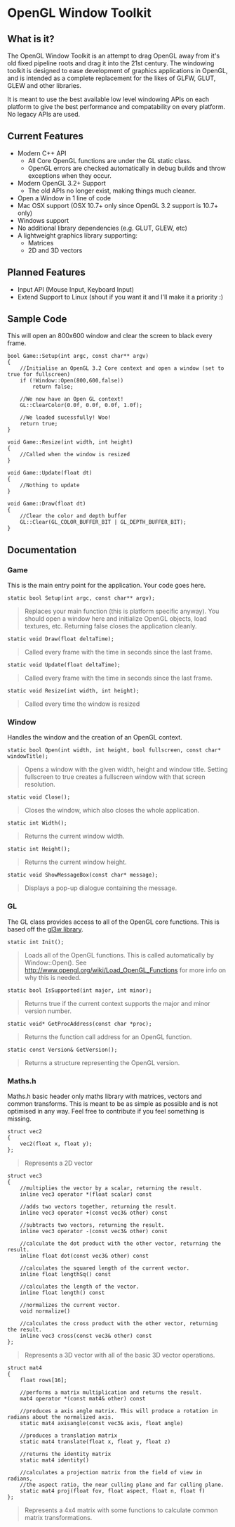 OpenGL Window Toolkit
====

What is it?
-----------

The OpenGL Window Toolkit is an attempt to drag OpenGL away from it's old fixed pipeline roots and drag it into the 21st century. The windowing toolkit is designed to ease development of graphics applications in OpenGL, and is intended as a complete replacement for the likes of GLFW, GLUT, GLEW and other libraries.

It is meant to use the best available low level windowing APIs on each platform to give the best performance and compatability on every platform. No legacy APIs are used.

Current Features
----------------

* Modern C++ API
    * All Core OpenGL functions are under the GL static class.
    * OpenGL errors are checked automatically in debug builds and throw exceptions when they occur.
* Modern OpenGL 3.2+ Support
    * The old APIs no longer exist, making things much cleaner.
* Open a Window in 1 line of code
* Mac OSX support (OSX 10.7+ only since OpenGL 3.2 support is 10.7+ only)
* Windows support
* No additional library dependencies (e.g. GLUT, GLEW, etc)
* A lightweight graphics library supporting:
    * Matrices
    * 2D and 3D vectors

Planned Features
----------------

* Input API (Mouse Input, Keyboard Input)
* Extend Support to Linux (shout if you want it and I'll make it a priority :)

Sample Code
-----------

This will open an 800x600 window and clear the screen to black every frame.

    bool Game::Setup(int argc, const char** argv)
    {
        //Initialise an OpenGL 3.2 Core context and open a window (set to true for fullscreen)
        if (!Window::Open(800,600,false))
            return false;

        //We now have an Open GL context!
        GL::ClearColor(0.0f, 0.0f, 0.0f, 1.0f);

        //We loaded sucessfully! Woo!
        return true;
    }

    void Game::Resize(int width, int height)
    {
        //Called when the window is resized
    }

    void Game::Update(float dt)
    {
        //Nothing to update
    }

    void Game::Draw(float dt)
    {
        //Clear the color and depth buffer
        GL::Clear(GL_COLOR_BUFFER_BIT | GL_DEPTH_BUFFER_BIT);
    }

Documentation
-------------

### Game ###
This is the main entry point for the application. Your code goes here.

    static bool Setup(int argc, const char** argv);

> Replaces your main function (this is platform specific anyway). You should open a window here and initialize OpenGL objects, load textures, etc.
> Returning false closes the application cleanly.

    static void Draw(float deltaTime);

> Called every frame with the time in seconds since the last frame.

    static void Update(float deltaTime);

> Called every frame with the time in seconds since the last frame.

    static void Resize(int width, int height);

> Called every time the window is resized

### Window ###
Handles the window and the creation of an OpenGL context.

    static bool Open(int width, int height, bool fullscreen, const char* windowTitle);

> Opens a window with the given width, height and window title. Setting fullscreen to true creates a fullscreen window with that screen resolution.

    static void Close();

> Closes the window, which also closes the whole application.

    static int Width();

> Returns the current window width.

    static int Height();

> Returns the current window height.

    static void ShowMessageBox(const char* message);

> Displays a pop-up dialogue containing the message.

### GL ###
The GL class provides access to all of the OpenGL core functions. This is based off the [gl3w library](https://github.com/skaslev/gl3w).

    static int Init();

> Loads all of the OpenGL functions. This is called automatically by Window::Open(). See http://www.opengl.org/wiki/Load_OpenGL_Functions for more info on why this is needed.

    static bool IsSupported(int major, int minor);

> Returns true if the current context supports the major and minor version number.

    static void* GetProcAddress(const char *proc);

> Returns the function call address for an OpenGL function.

    static const Version& GetVersion();

> Returns a structure representing the OpenGL version.

### Maths.h ###
Maths.h basic header only maths library with matrices, vectors and common transforms. This is meant to be as simple as possible and is not optimised in any way. Feel free to contribute if you feel something is missing.

    struct vec2
    {
        vec2(float x, float y);
    };

> Represents a 2D vector

    struct vec3
    {
        //multiplies the vector by a scalar, returning the result.
        inline vec3 operator *(float scalar) const

        //adds two vectors together, returning the result.
        inline vec3 operator +(const vec3& other) const

        //subtracts two vectors, returning the result.
        inline vec3 operator -(const vec3& other) const

        //calculate the dot product with the other vector, returning the result.
        inline float dot(const vec3& other) const

        //calculates the squared length of the current vector.
        inline float lengthSq() const

        //calculates the length of the vector.
        inline float length() const

        //normalizes the current vector.
        void normalize()

        //calculates the cross product with the other vector, returning the result.
        inline vec3 cross(const vec3& other) const
    };

> Represents a 3D vector with all of the basic 3D vector operations.

    struct mat4
    {
        float rows[16];

        //performs a matrix multiplication and returns the result.
        mat4 operator *(const mat4& other) const

        //produces a axis angle matrix. This will produce a rotation in radians about the normalized axis.
        static mat4 axisangle(const vec3& axis, float angle)

        //produces a translation matrix
        static mat4 translate(float x, float y, float z)

        //returns the identity matrix
        static mat4 identity()

        //calculates a projection matrix from the field of view in radians,
        //the aspect ratio, the near culling plane and far culling plane.
        static mat4 proj(float fov, float aspect, float n, float f)
    };

> Represents a 4x4 matrix with some functions to calculate common matrix transformations.
